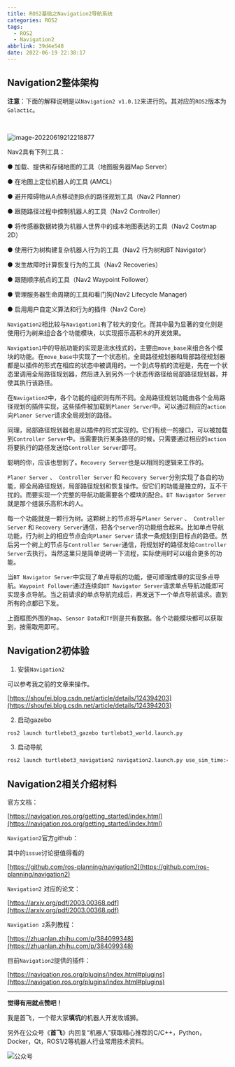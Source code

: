 ```yaml
---
title: ROS2基础之Navigation2导航系统
categories: ROS2
tags:
  - ROS2
  - Navigation2
abbrlink: 39d4e548
date: 2022-06-19 22:38:17
---
```



## Navigation2整体架构

**注意**：下面的解释说明是以`Navigation2 v1.0.12`来进行的。其对应的`ROS2`版本为`Galactic`。

​	

![image-20220619212218877](https://sf-blog-images.oss-cn-hangzhou.aliyuncs.com/image-20220619212218877.png)



Nav2具有下列工具：

● 加载、提供和存储地图的工具（地图服务器Map Server）

● 在地图上定位机器人的工具 (AMCL)

● 避开障碍物从A点移动到B点的路径规划工具（Nav2 Planner）

● 跟随路径过程中控制机器人的工具（Nav2 Controller）

● 将传感器数据转换为机器人世界中的成本地图表达的工具（Nav2 Costmap 2D）

● 使用行为树构建复杂机器人行为的工具（Nav2 行为树和BT Navigator）

● 发生故障时计算恢复行为的工具（Nav2 Recoveries）

● 跟随顺序航点的工具（Nav2 Waypoint Follower）

● 管理服务器生命周期的工具和看门狗(Nav2 Lifecycle Manager)

● 启用用户自定义算法和行为的插件（Nav2 Core）

<!--more-->

`Navigation2`相比较与`Navigation1`有了较大的变化。而其中最为显著的变化则是使用行为树来组合各个功能模块，以实现搭乐高积木的开发效果。



`Navigation1`中的导航功能的实现是流水线式的，主要由`move_base`来组合各个模块的功能。在`move_base`中实现了一个状态机，全局路径规划器和局部路径规划器都是以插件的形式在相应的状态中被调用的。一个到点导航的流程是，先在一个状态里调用全局路径规划器，然后进入到另外一个状态传路径给局部路径规划器，并使其执行该路径。



在`Navigation2`中，各个功能的组织则有所不同。全局路径规划功能由各个全局路径规划的插件实现，这些插件被加载到`Planer Server`中。可以通过相应的`action`向`Planer Server`请求全局规划的路径。



同理，局部路径规划器也是以插件的形式实现的。它们有统一的接口，可以被加载到`Controller Server`中。当需要执行某条路径的时候，只需要通过相应的`action`将要执行的路径发送给`Controller Server`即可。



聪明的你，应该也想到了。`Recovery Server`也是以相同的逻辑来工作的。



`Planer Server` 、` Controller Server` 和 `Recovery Server`分别实现了各自的功能，即全局路径规划，局部路径规划和恢复操作。但它们的功能是独立的，互不干扰的。而要实现一个完整的导航功能需要各个模块的配合。`BT Navigator Server`就是那个组装乐高积木的人。



每一个功能就是一颗行为树。这颗树上的节点将与`Planer Server` 、` Controller Server` 和 `Recovery Server`通信，把各个`server`的功能组合起来。比如单点导航功能，行为树上的相应节点会向`Planer Server` 请求一条规划到目标点的路径。然后另一个树上的节点与`Controller Server`通信，将规划好的路径发给`Controller Server`去执行。当然这里只是简单说明一下流程，实际使用时可以组合更多的功能。



当`BT Navigator Server`中实现了单点导航的功能，便可顺理成章的实现多点导航。`Waypoint Follower`通过连续向`BT Navigator Server`请求单点导航功能即可实现多点导航。当之前请求的单点导航完成后，再发送下一个单点导航请求。直到所有的点都已下发。



上面框图外围的`map`、`Sensor Data`和`Tf`则是共有数据。各个功能模块都可以获取到，按需取用即可。



## Navigation2初体验

1. 安装`Navigation2`

可以参考我之前的文章来操作。

[https://shoufei.blog.csdn.net/article/details/124394203](https://shoufei.blog.csdn.net/article/details/124394203)

2. 启动gazebo

```Bash
ros2 launch turtlebot3_gazebo turtlebot3_world.launch.py
```

3. 启动导航

```Bash
ros2 launch turtlebot3_navigation2 navigation2.launch.py use_sim_time:=True 
```





## Navigation2相关介绍材料

官方文档：

[https://navigation.ros.org/getting_started/index.html](https://navigation.ros.org/getting_started/index.html)



`Navigation2`官方github：

其中的`issue`讨论挺值得看的

[https://github.com/ros-planning/navigation2](https://github.com/ros-planning/navigation2)



`Navigation2` 对应的论文：

[https://arxiv.org/pdf/2003.00368.pdf](https://arxiv.org/pdf/2003.00368.pdf)



`Navigation 2`系列教程：

[https://zhuanlan.zhihu.com/p/384099348](https://zhuanlan.zhihu.com/p/384099348)



目前`Navigation2`提供的插件：

[https://navigation.ros.org/plugins/index.html#plugins](https://navigation.ros.org/plugins/index.html#plugins)







---

**觉得有用就点赞吧！**

我是首飞，一个帮大家**填坑**的机器人开发攻城狮。

另外在公众号《**首飞**》内回复“机器人”获取精心推荐的C/C++，Python，Docker，Qt，ROS1/2等机器人行业常用技术资料。

![公众号](https://sf-blog-images.oss-cn-hangzhou.aliyuncs.com/shoufei_qr_gongzhonghao.jpg)



















